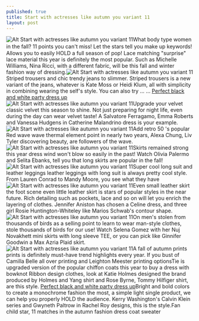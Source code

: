 ```yaml
---
published: true
title: Start with actresses like autumn you variant 11
layout: post
---
```

![Alt Start with actresses like autumn you variant 11](https://c2.staticflickr.com/2/1702/25048685354_b00166e540.jpg)What body type women in the fall? 11 points you can\'t miss! Let the stars tell you make up keywords!　　Allows you to easily HOLD a full season of pop! Lace matching \"surprise\" lace material this year is definitely the most popular. Such as Michelle Williams, Nina Ricci, with a different fabric, will be this fall and winter fashion way of dressing.![Alt Start with actresses like autumn you variant 11](https://c2.staticflickr.com/2/1579/25048694854_0cfce8486f_b.jpg)Striped trousers and chic trendy jeans to slimmer. Striped trousers is a new variant of the jeans, whatever is Kate Moss or Heidi Klum, all with simplicity in combining wearing the self\'s style. You can also try ... ... [Perfect black and white party dress up](http://eastbuzz.github.io/2016/01/31/perfect-black-and-white-party-dress-up.html)![Alt Start with actresses like autumn you variant 11](https://c2.staticflickr.com/2/1514/25560509552_85be3edecf.jpg)Upgrade your velvet classic velvet this season to shine. Not just preparing for night life, even during the day can wear velvet taste! A Salvatore Ferragamo, Emma Roberts and Vanessa Hudgens in Catherine Malandrino dress is your example.![Alt Start with actresses like autumn you variant 11](https://c2.staticflickr.com/2/1646/25653065006_94d72ff60b.jpg)Add retro 50 \'s popular Red wave wave thermal element point in nearly two years, Alexa Chung, Liv Tyler discovering beauty, are followers of the wave.![Alt Start with actresses like autumn you variant 11](https://c2.staticflickr.com/2/1658/25378406240_a97098b148.jpg)Skirts remained strong this year dress wind won\'t blow so easily in the past! Watch Olivia Palermo and Selita Ebanks, tell you that long skirts are popular in the fall!![Alt Start with actresses like autumn you variant 11](https://c2.staticflickr.com/2/1499/25586591631_3e6ee45552.jpg)Super cool long suit and leather leggings leather leggings with long suit is always pretty cool style. From Lauren Conrad to Mandy Moore, you see what they have![Alt Start with actresses like autumn you variant 11](https://c2.staticflickr.com/2/1479/25679277425_cd086afde4.jpg)Even small leather skirt the foot scene even little leather skirt is stars of popular styles in the near future. Rich detailing such as pockets, lace and so on will let you enrich the layering of clothes. Jennifer Aniston has chosen a Celine dress, and three girl Rosie Huntington-Whiteley like Marios Schwab\'s contour shape.![Alt Start with actresses like autumn you variant 11](https://c2.staticflickr.com/2/1676/25560555332_99c0081e24.jpg)On men\'s stolen from thousands of birds as a selling point to learn to wear man-style clothes, stole thousands of birds for our use! Watch Selena Gomez with her Nuj Novakhett mini skirts with long sleeve TEE, or you can pick like Ginnifer Goodwin a Max Azria Plaid skirt.![Alt Start with actresses like autumn you variant 11](https://c2.staticflickr.com/2/1642/25378443410_fb3736f3cb.jpg)A fall of autumn prints prints is definitely must-have trend highlights every year. If you bust of Camilla Belle all over printing and Leighton Meester printing optionsTie is upgraded version of the popular chiffon coats this year to buy a dress with bowknot Ribbon design clothes, look at Katie Holmes designed the brand produced by Holmes and Yang shirt and Rose Byrne, Tommy Hilfiger shirt, are this style. [Perfect black and white party dress up](http://eastbuzz.github.io/2016/01/31/perfect-black-and-white-party-dress-up.html)Bright and bold colors to create a monochrome fashion the most, a simple light single product, we can help you properly HOLD the audience. Kerry Washington\'s Calvin Klein series and Gwyneth Paltrow in Rachel Roy designs, this is the style.Fan child star, 11 matches in the autumn fashion dress coat sweater